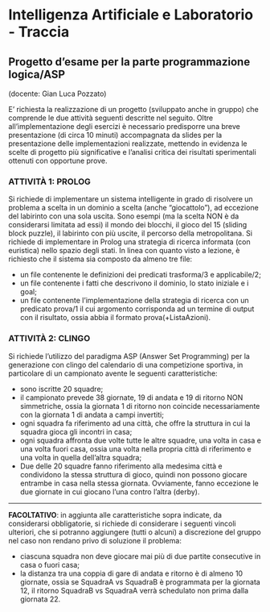 # Intelligenza Artificiale e Laboratorio - Traccia

## Progetto d’esame per la parte programmazione logica/ASP

(docente: Gian Luca Pozzato)

E’ richiesta la realizzazione di un progetto (sviluppato anche in gruppo) che comprende le due attività seguenti descritte nel seguito. Oltre all’implementazione degli esercizi è necessario predisporre una breve presentazione (di circa 10 minuti) accompagnata da slides per la presentazione delle implementazioni realizzate, mettendo in evidenza le scelte di progetto più significative e l’analisi critica dei risultati sperimentali ottenuti con opportune prove.

### ATTIVITÀ 1: PROLOG

Si richiede di implementare un sistema intelligente in grado di risolvere un problema a scelta in un dominio a scelta (anche “giocattolo”), ad eccezione del labirinto con una sola uscita. Sono esempi (ma la scelta NON è da considerarsi limitata ad essi) il mondo dei blocchi, il gioco del 15 (sliding block puzzle), il labirinto con più uscite, il percorso della metropolitana. Si richiede di implementare in Prolog una strategia di ricerca informata (con euristica) nello spazio degli stati. In linea con quanto visto a lezione, è richiesto che il sistema sia composto da almeno tre file:

- un file contenente le definizioni dei predicati trasforma/3 e applicabile/2;
- un file contenente i fatti che descrivono il dominio, lo stato iniziale e i goal;
- un file contenente l’implementazione della strategia di ricerca con un predicato prova/1 il cui argomento corrisponda ad un termine di output con il risultato, ossia abbia il formato prova(+ListaAzioni).

### ATTIVITÀ 2: CLINGO

Si richiede l’utilizzo del paradigma ASP (Answer Set Programming) per la generazione con clingo del calendario di una competizione sportiva, in particolare di un campionato avente le seguenti caratteristiche:

- sono iscritte 20 squadre;
- il campionato prevede 38 giornate, 19 di andata e 19 di ritorno NON
simmetriche, ossia la giornata 1 di ritorno non coincide necessariamente con la giornata 1 di andata a campi invertiti;
- ogni squadra fa riferimento ad una città, che offre la struttura in cui la squadra gioca gli incontri in casa;
- ogni squadra affronta due volte tutte le altre squadre, una volta in casa e una volta fuori casa, ossia una volta nella propria città di riferimento e una volta in quella dell’altra squadra;
- Due delle 20 squadre fanno riferimento alla medesima città e condividono la stessa struttura di gioco, quindi non possono giocare entrambe in casa nella stessa giornata. Ovviamente, fanno eccezione le due giornate in cui giocano l’una contro l’altra (derby).

---
**FACOLTATIVO**: in aggiunta alle caratteristiche sopra indicate, da considerarsi obbligatorie, si richiede di considerare i seguenti vincoli ulteriori, che si potranno aggiungere (tutti o alcuni) a discrezione del gruppo nel caso non rendano privo di soluzione il problema:

- ciascuna squadra non deve giocare mai più di due partite consecutive in casa o fuori casa;
- la distanza tra una coppia di gare di andata e ritorno è di almeno 10 giornate, ossia se SquadraA vs SquadraB è programmata per la giornata 12, il ritorno SquadraB vs SquadraA verrà schedulato non prima dalla giornata 22.
